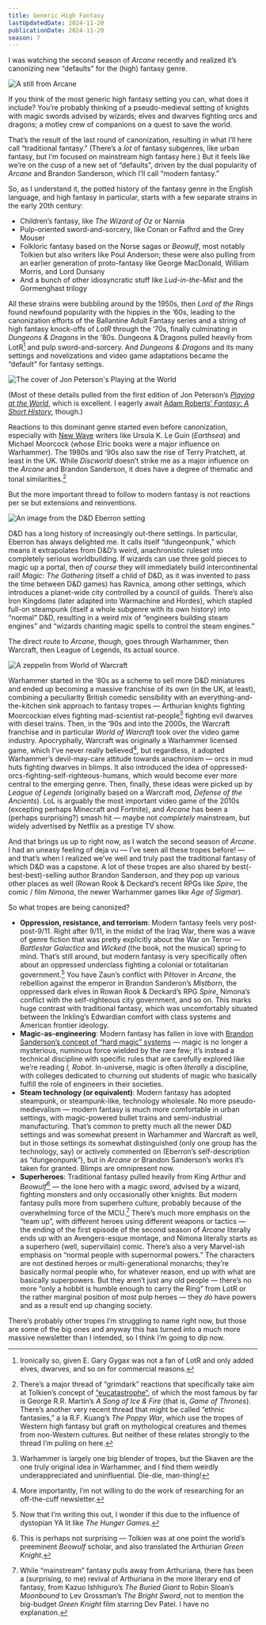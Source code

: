 ```yaml
---
title: Generic High Fantasy
lastUpdatedDate: 2024-11-20
publicationDate: 2024-11-20
season: 7
---
```


I was watching the second season of *Arcane* recently and realized it’s canonizing new “defaults” for the (high) fantasy genre.

![A still from *Arcane*](../../assets/newsletters/arcane.jpg)

If you think of the most generic high fantasy setting you can, what does it include? You’re probably thinking of a pseudo-medieval setting of knights with magic swords advised by wizards; elves and dwarves fighting orcs and dragons; a motley crew of companions on a quest to save the world.

That’s the result of the last round of canonization, resulting in what I’ll here call “traditional fantasy.” (There’s a *lot* of fantasy subgenres, like urban fantasy, but I’m focused on mainstream high fantasy here.) But it feels like we’re on the cusp of a new set of “defaults”, driven by the dual popularity of *Arcane* and Brandon Sanderson, which I’ll call “modern fantasy.”

So, as I understand it, the potted history of the fantasy genre in the English language, and high fantasy in particular, starts with a few separate strains in the early 20th century:

- Children’s fantasy, like *The Wizard of Oz* or Narnia
- Pulp-oriented sword-and-sorcery, like Conan or Fafhrd and the Grey Mouser
- Folkloric fantasy based on the Norse sagas or *Beowulf*, most notably Tolkien but also writers like Poul Anderson; these were also pulling from an earlier generation of proto-fantasy like George MacDonald, William Morris, and Lord Dunsany
- And a bunch of other idiosyncratic stuff like *Lud-in-the-Mist* and the Gormenghast trilogy

All these strains were bubbling around by the 1950s, then *Lord of the Rings* found newfound popularity with the hippies in the ‘60s, leading to the canonization efforts of the Ballantine Adult Fantasy series and a string of high fantasy knock-offs of *LotR* through the ‘70s, finally culminating in *Dungeons & Dragons* in the ‘80s. Dungeons & Dragons pulled heavily from LotR[^gygax] and pulp sword-and-sorcery. And *Dungeons & Dragons* and its many settings and novelizations and video game adaptations became the “default” for fantasy settings.

![The cover of Jon Peterson's *Playing at the World*](../../assets/newsletters/playing-at-the-world.jpg)

(Most of these details pulled from the first edition of Jon Peterson’s [*Playing at the World*](https://www.goodreads.com/book/show/15784870-playing-at-the-world?ac=1&from_search=true&qid=Sez8d6d2Gb&rank=1), which is excellent. I eagerly await [Adam Roberts’ *Fantasy: A Short History*](https://www.amazon.com/Fantasy-History-Adam-C-Roberts/dp/1350407828), though.)

Reactions to this dominant genre started even before canonization, especially with [New Wave](https://en.wikipedia.org/wiki/New_Wave_(science_fiction)) writers like Ursula K. Le Guin (*Earthsea*) and Michael Moorcock (whose Elric books were a major influence on Warhammer). The 1980s and ‘90s also saw the rise of Terry Pratchett, at least in the UK. While *Discworld* doesn’t strike me as a major influence on the *Arcane* and Brandon Sanderson, it does have a degree of thematic and tonal similarities.[^reactions]

But the more important thread to follow to modern fantasy is not reactions per se but extensions and reinventions.

![An image from the D&D Eberron setting](../../assets//newsletters/eberron.jpg)

D&D has a long history of increasingly out-there settings. In particular, Eberron has always delighted me. It calls itself “dungeonpunk,” which means it extrapolates from D&D’s weird, anachronistic ruleset into completely serious worldbuilding. If wizards can use three gold pieces to magic up a portal, then *of course* they will immediately build intercontinental rail! *Magic: The Gathering* (itself a child of D&D, as it was invented to pass the time between D&D games) has Ravnica, among other settings, which introduces a planet-wide city controlled by a council of guilds. There’s also Iron Kingdoms (later adapted into Warmachine and Hordes), which stapled full-on steampunk (itself a whole subgenre with its own history) into “normal” D&D, resulting in a weird mix of “engineers building steam engines” and “wizards chanting magic spells to control the steam engines.”

The direct route to *Arcane*, though, goes through Warhammer, then Warcraft, then League of Legends, its actual source.

![A zeppelin from World of Warcraft](../../assets/newsletters/zeppelin.webp)

Warhammer started in the ‘80s as a scheme to sell more D&D miniatures and ended up becoming a massive franchise of its own (in the UK, at least), combining a peculiarity British comedic sensibility with an everything-and-the-kitchen sink approach to fantasy tropes — Arthurian knights fighting Moorcockian elves fighting mad-scientist rat-people[^skaven] fighting evil dwarves with diesel trains. Then, in the ‘90s and into the 2000s, the Warcraft franchise and in particular *World of Warcraft* took over the video game industry. Apocryphally, Warcraft was originally a Warhammer licensed game, which I’ve never really believed[^newsletter], but regardless, it adopted Warhammer’s devil-may-care attitude towards anachronism — orcs in mud huts fighting dwarves in blimps. It also introduced the idea of oppressed-orcs-fighting-self-righteous-humans, which would become ever more central to the emerging genre. Then, finally, these ideas were picked up by *League of Legends* (originally based on a Warcraft mod, *Defense of the Ancients*). LoL is arguably the most important video game of the 2010s (excepting perhaps Minecraft and Fortnite), and *Arcane* has been a (perhaps surprising?) smash hit — maybe not *completely* mainstream, but widely advertised by Netflix as a prestige TV show.

And that brings us up to right now, as I watch the second season of *Arcane*. I had an uneasy feeling of deja vu — I’ve seen all these tropes before! — and that’s when I realized we’ve well and truly past the traditional fantasy of which D&D was a capstone. A lot of these tropes are also shared by best(-best-best)-selling author Brandon Sanderson, and they pop up various other places as well (Rowan Rook & Deckard’s recent RPGs like *Spire*, the comic / film *Nimona*, the newer Warhammer games like *Age of Sigmar*).

So what tropes are being canonized?

- **Oppression, resistance, and terrorism**: Modern fantasy feels very post-post-9/11. Right after 9/11, in the midst of the Iraq War, there was a wave of genre fiction that was pretty explicitly about the War on Terror — *Battlestar Galactica* and *Wicked* (the book, not the musical) spring to mind. That’s still around, but modern fantasy is very specifically often about an oppressed underclass fighting a colonial or totalitarian government.[^hungergames] You have Zaun’s conflict with Piltover in *Arcane*, the rebellion against the emperor in Brandon Sanderon’s *Mistborn*, the oppressed dark elves in Rowan Rook & Deckard’s RPG *Spire*, Nimona’s conflict with the self-righteous city government, and so on. This marks huge contrast with traditional fantasy, which was uncomfortably situated between the Inkling’s Edwardian comfort with class systems and American frontier ideology.
- **Magic-as-engineering**: Modern fantasy has fallen in love with [Brandon Sanderson’s concept of “hard magic” systems](https://www.brandonsanderson.com/blogs/blog/sandersons-first-law) — magic is no longer a mysterious, numinous force wielded by the rare few; it’s instead a technical discipline with specific rules that are carefully explored like we’re reading *I, Robot*. In-universe, magic is often *literally* a discipline, with colleges dedicated to churning out students of magic who basically fulfill the role of engineers in their societies.
- **Steam technology (or equivalent)**: Modern fantasy has adopted steampunk, or steampunk-like, technology wholesale. No more pseudo-medievalism — modern fantasy is much more comfortable in urban settings, with magic-powered bullet trains and semi-industrial manufacturing. That’s common to pretty much all the newer D&D settings and was somewhat present in Warhammer and Warcraft as well, but in those settings its somewhat distinguished (only one group has the technology, say) or actively commented on (Eberron’s self-description as “dungeonpunk”), but in *Arcane* or Brandon Sanderson’s works it’s taken for granted. Blimps are omnipresent now.
- **Superheroes**: Traditional fantasy pulled heavily from King Arthur and *Beowulf*[^beowulf] — the lone hero with a magic sword, advised by a wizard, fighting monsters and only occasionally other knights. But modern fantasy pulls more from superhero culture, probably because of the overwhelming force of the MCU.[^mcu] There’s much more emphasis on the “team up”, with different heroes using different weapons or tactics — the ending of the first episode of the second season of *Arcane* literally ends up with an Avengers-esque montage, and Nimona literally starts as a superhero (well, supervillain) comic. There’s also a very Marvel-ish emphasis on “normal people with supernormal powers.” The characters are not destined heroes or multi-generational monarchs; they’re basically normal people who, for whatever reason, end up with what are basically superpowers. But they aren’t just any old people — there’s no more “only a hobbit is humble enough to carry the Ring” from LotR or the rather marginal position of most pulp heroes — they *do* have powers and as a result end up changing society.

There’s probably other tropes I’m struggling to name right now, but those are some of the big ones and anyway this has turned into a much more massive newsletter than I intended, so I think I’m going to dip now.

[^gygax]: Ironically so, given E. Gary Gygax was not a fan of LotR and only added elves, dwarves, and so on for commercial reasons.
[^reactions]: There’s a major thread of “grimdark”[^grimdark] reactions that specifically take aim at Tolkien’s concept of [“eucatastrophe”](https://en.wikipedia.org/wiki/Eucatastrophe), of which the most famous by far is George R.R. Martin’s *A Song of Ice & Fire* (that is, *Game of Thrones*). There’s another very recent thread that might be called “ethnic fantasies,” a la R.F. Kuang’s *The Poppy War*, which use the tropes of Western high fantasy but graft on mythological creatures and themes from non-Western cultures. But neither of these relates strongly to the thread I’m pulling on here.
[^skaven]: Warhammer is largely one big blender of tropes, but the Skaven are the one truly original idea in Warhammer, and I find them weirdly underappreciated and uninfluential. Die-die, man-thing!
[^newsletter]: More importantly, I’m not willing to do the work of researching for an off-the-cuff newsletter.
[^beowulf]: This is perhaps not surprising — Tolkien was at one point the world’s preeminent *Beowulf* scholar, and also translated the Arthurian *Green Knight*.
[^mcu]: While “mainstream” fantasy pulls away from Arthuriana, there has been a (surprising, to me) revival of Arthuriana in the more literary end of fantasy, from Kazuo Ishhiguro’s *The Buried Giant* to Robin Sloan’s *Moonbound* to Lev Grossman’s *The Bright Sword*, not to mention the big-budget *Green Knight* film starring Dev Patel. I have no explanation.
[^grimdark]: Though, calling this fantasy subgenre “grimdark” has always bothered me. “Grimdark” is a reference to Warhammer 40,000’s tagline, “In the grim darkness of the far future, there is only war.” But, unlike *Game of Thrones* or most of the other stories that get labeled “grimdark”, 40k *is primarily a black comedy* — the line about grim darkness is intentionally over-the-top and satirical.
[^hungergames]: Now that I’m writing this out, I wonder if this due to the influence of dystopian YA lit like *The Hunger Games*.